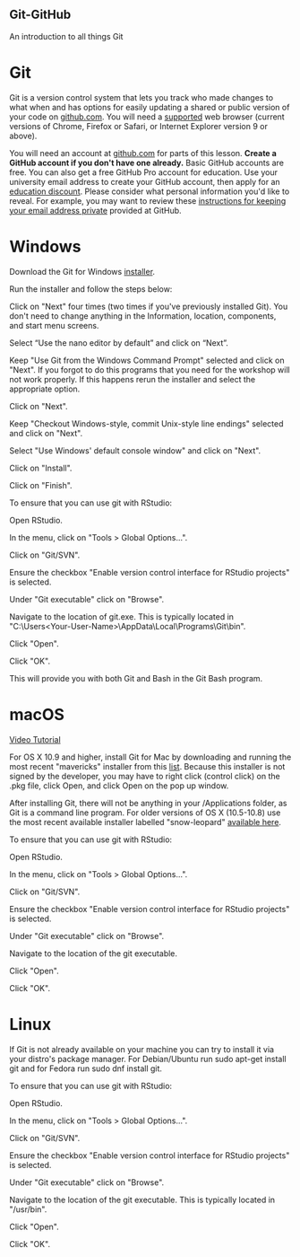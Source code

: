 ## Git-GitHub
An introduction to all things Git


# Git
Git is a version control system that lets you track who made changes to what when and has options for easily updating a shared or public version of your code on [github.com](github.com). You will need a [supported](https://docs.github.com/en/free-pro-team@latest/github/getting-started-with-github/supported-browsers) web browser (current versions of Chrome, Firefox or Safari, or Internet Explorer version 9 or above).

You will need an account at [github.com](github.com) for parts of this lesson. **Create a GitHub account if you don't have one already.** Basic GitHub accounts are free. You can also get a free GitHub Pro account for education. Use your university email address to create your GitHub account, then apply for an [education discount](https://education.github.com/benefits). Please consider what personal information you'd like to reveal. For example, you may want to review these [instructions for keeping your email address private](https://docs.github.com/en/free-pro-team@latest/github/setting-up-and-managing-your-github-user-account/setting-your-commit-email-address) provided at GitHub.

# Windows
Download the Git for Windows [installer](https://gitforwindows.org/).

Run the installer and follow the steps below:

Click on "Next" four times (two times if you've previously installed Git). You don't need to change anything in the Information, location, components, and start menu screens.

Select “Use the nano editor by default” and click on “Next”.

Keep "Use Git from the Windows Command Prompt" selected and click on "Next". If you forgot to do this programs that you need for the workshop will not work properly. If this happens rerun the installer and select the appropriate option.

Click on "Next".

Keep "Checkout Windows-style, commit Unix-style line endings" selected and click on "Next".

Select "Use Windows' default console window" and click on "Next".

Click on "Install".

Click on "Finish".

To ensure that you can use git with RStudio:

Open RStudio.

In the menu, click on "Tools > Global Options...".

Click on "Git/SVN".

Ensure the checkbox "Enable version control interface for RStudio projects" is selected.

Under "Git executable" click on "Browse".

Navigate to the location of git.exe. This is typically located in "C:\Users\<Your-User-Name>\AppData\Local\Programs\Git\bin".

Click "Open".

Click "OK".

This will provide you with both Git and Bash in the Git Bash program.


# macOS

[Video Tutorial](https://www.youtube.com/watch?v=9LQhwETCdwY)

For OS X 10.9 and higher, install Git for Mac by downloading and running the most recent "mavericks" installer from this [list](https://sourceforge.net/projects/git-osx-installer/files/). Because this installer is not signed by the developer, you may have to right click (control click) on the .pkg file, click Open, and click Open on the pop up window.

After installing Git, there will not be anything in your /Applications folder, as Git is a command line program. For older versions of OS X (10.5-10.8) use the most recent available installer labelled "snow-leopard" [available here](https://sourceforge.net/projects/git-osx-installer/files/).

To ensure that you can use git with RStudio:

Open RStudio.

In the menu, click on "Tools > Global Options...".

Click on "Git/SVN".

Ensure the checkbox "Enable version control interface for RStudio projects" is selected.

Under "Git executable" click on "Browse".

Navigate to the location of the git executable.

Click "Open".

Click "OK".



# Linux

If Git is not already available on your machine you can try to install it via your distro's package manager. For Debian/Ubuntu run sudo apt-get install git and for Fedora run 
sudo dnf install git.

To ensure that you can use git with RStudio:

Open RStudio.

In the menu, click on "Tools > Global Options...".

Click on "Git/SVN".

Ensure the checkbox "Enable version control interface for RStudio projects" is selected.

Under "Git executable" click on "Browse".

Navigate to the location of the git executable. This is typically located in "/usr/bin".

Click "Open".

Click "OK".
